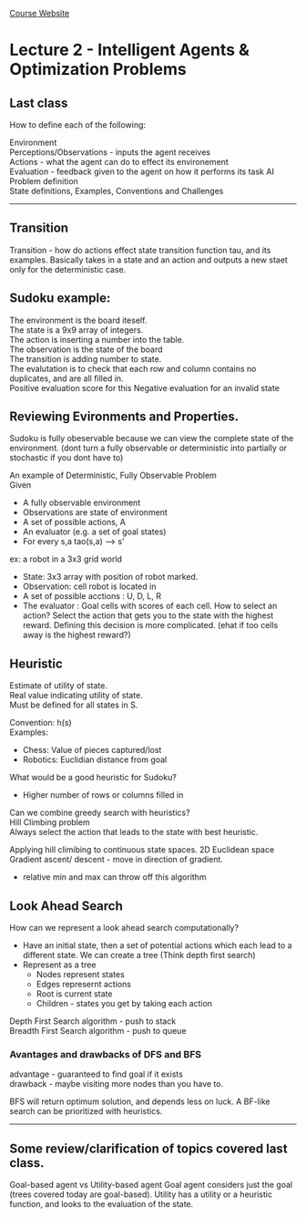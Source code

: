 [Course Website](https://robotics.cs.rutgers.edu/cs-440-intro-to-artifical-intelligence-spring-2020/)

# Lecture 2 - Intelligent Agents & Optimization Problems

## Last class
How to define each of the following:

Environment<br>
Perceptions/Observations - inputs the agent receives<br>
Actions - what the agent can do to effect its environement<br>
Evaluation - feedback given to the agent on how it performs its task
AI Problem definition<br>
State definitions, Examples, Conventions and Challenges

---
## Transition
Transition - how do actions effect state
transition function tau, and its examples.
Basically takes in a state and an action and outputs a new staet
    only for the deterministic case.

## Sudoku example:
The environment is the board iteself.<br>
The state is a 9x9 array of integers.<br>
The action is inserting a number into the table.<br>
The observation is the state of the board<br>
The transition is adding number to state.<br>
The evalutation is to check that each row and column contains no duplicates, and are all filled in.<br>
Positive evaluation score for this
Negative evaluation for an invalid state

## Reviewing Evironments and Properties.
Sudoku is fully obeservable because we can view the complete state of the
environment. (dont turn a fully observable or deterministic into partially
or stochastic if you dont have to)

An example of Deterministic, Fully Observable Problem<br>
Given
* A fully observable environment
* Observations are state of environment<br>
* A set of possible actions, A <br>
* An evaluator (e.g. a set of goal states) <br>
* For every s,a tao(s,a) --> s'

ex: a robot in a 3x3 grid world
* State: 3x3 array with position of robot marked.
* Observation: cell robot is located in
* A set of possible acctions : U, D, L, R
* The evaluator : Goal cells with scores of each cell.
How to select an action?
    Select the action that gets you to the state with the highest reward.
    Defining this decision is more complicated. (ehat if too cells away
is the highest reward?)

## Heuristic
Estimate of utility of state. <br>
Real value indicating utility of state. <br>
Must be defined for all states in S. <br>
    
Convention: h(s) <br>
Examples:
* Chess: Value of pieces captured/lost
* Robotics: Euclidian distance from goal

What would be a good heuristic for Sudoku?<br>
- Higher number of rows or columns filled in

Can we combine greedy search with heuristics? <br>
Hill Climbing problem<Br>
Always select the action that leads to the state with best heuristic.

Applying hill climibing to continuous state spaces.
2D Euclidean space
Gradient ascent/ descent - move in direction of gradient.
 - relative min and max can throw off this algorithm

## Look Ahead Search
How can we represent a look ahead search computationally?<br>
- Have an initial state, then a set of potential actions which each lead
to a different state. We can create a tree (Think depth first search)
- Represent as a tree
    - Nodes represent states
    - Edges represernt actions
    - Root is current state
    - Children - states you get by taking each action 

Depth First Search algorithm - push to stack <br>
Breadth First Search algorithm - push to queue <br>
    
### Avantages and drawbacks of DFS and BFS
advantage - guaranteed to find goal if it exists<br>
drawback - maybe visiting more nodes than you have to.

BFS will return optimum solution, and depends less on luck.
A BF-like search can be prioritized with heuristics.

---
## Some review/clarification of topics covered last class.

Goal-based agent vs Utility-based agent
    Goal agent considers just the goal (trees covered today are goal-based).
    Utility has a utility or a heuristic function, and looks to the
    evaluation of the state.
